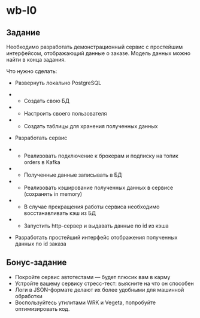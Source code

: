 # wb-l0

## Задание
Необходимо разработать демонстрационный сервис с простейшим интерфейсом, отображающий данные о заказе. Модель данных можно найти в конца задания.

Что нужно сделать:

- Развернуть локально PostgreSQL

- - Создать свою БД
- - Настроить своего пользователя
- - Создать таблицы для хранения полученных данных

- Разработать сервис

- - Реализовать подключение к брокерам и подписку на топик orders в Kafka
- - Полученные данные записывать в БД
- - Реализовать кэширование полученных данных в сервисе (сохранять in memory)
- - В случае прекращения работы сервиса необходимо восстанавливать кэш из БД
- - Запустить http-сервер и выдавать данные по id из кэша
- Разработать простейший интерфейс отображения полученных данных по id заказа

## Бонус-задание
- Покройте сервис автотестами — будет плюсик вам в карму
- Устройте вашему сервису стресс-тест: выясните на что он способен
- Логи в JSON-формате делают их более удобными для машинной обработки
- Воспользуйтесь утилитами WRK и Vegeta, попробуйте оптимизировать код.

